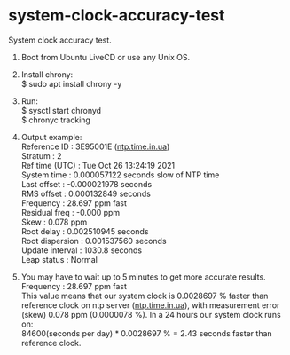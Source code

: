 # system-clock-accuracy-test
System clock accuracy test.
<ol>
<li class="has-line-data" data-line-start="0" data-line-end="1">
<p class="has-line-data" data-line-start="0" data-line-end="1">Boot from Ubuntu LiveCD or use any Unix OS.</p>
</li>
<li class="has-line-data" data-line-start="1" data-line-end="3">
<p class="has-line-data" data-line-start="1" data-line-end="3">Install chrony:<br>
$ sudo apt install chrony -y</p>
</li>
<li class="has-line-data" data-line-start="3" data-line-end="7">
<p class="has-line-data" data-line-start="3" data-line-end="6">Run:<br>
$ sysctl start chronyd<br>
$ chronyc tracking</p>
</li>
<li class="has-line-data" data-line-start="7" data-line-end="22">
<p class="has-line-data" data-line-start="7" data-line-end="21">Output example:<br>
Reference ID    : 3E95001E (<a href="http://ntp.time.in.ua">ntp.time.in.ua</a>)<br>
Stratum         : 2<br>
Ref time (UTC)  : Tue Oct 26 13:24:19 2021<br>
System time     : 0.000057122 seconds slow of NTP time<br>
Last offset     : -0.000021978 seconds<br>
RMS offset      : 0.000132849 seconds<br>
Frequency       : 28.697 ppm fast<br>
Residual freq   : -0.000 ppm<br>
Skew            : 0.078 ppm<br>
Root delay      : 0.002510945 seconds<br>
Root dispersion : 0.001537560 seconds<br>
Update interval : 1030.8 seconds<br>
Leap status     : Normal</p>
</li>
<li class="has-line-data" data-line-start="22" data-line-end="26">
<p class="has-line-data" data-line-start="22" data-line-end="26">You may have to wait up to 5 minutes to get more accurate results.<br>
Frequency       : 28.697 ppm fast<br>
This value means that our system clock is 0.0028697 % faster than reference clock on ntp server (<a href="http://ntp.time.in.ua">ntp.time.in.ua</a>), with measurement error (skew) 0.078 ppm (0.0000078 %). In a 24 hours our system clock runs on:<br>
84600(seconds per day) * 0.0028697 % = 2.43 seconds faster than reference clock.</p>
</li>
</ol>




